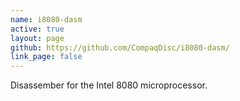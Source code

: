 ```yaml
---
name: i8080-dasm
active: true
layout: page
github: https://github.com/CompaqDisc/i8080-dasm/
link_page: false
---
```

Disassember for the Intel 8080 microprocessor.